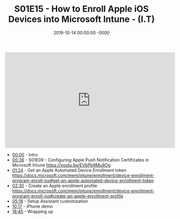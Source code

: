 ﻿---
layout: post
title: "S01E15 - How to Enroll Apple iOS Devices into Microsoft Intune - (I.T)"
date: 2019-10-14 00:00:00 -0000
categories:
---

<iframe loading="lazy" width="560" height="315" src="https://www.youtube.com/embed/H55vcG_tzYc" title="YouTube video player" frameborder="0" allow="accelerometer; autoplay; clipboard-write; encrypted-media; gyroscope; picture-in-picture" allowfullscreen></iframe>

* [00:00](https://www.youtube.com/watch?v=H55vcG_tzYc&t=0s) - Intro
* [00:36](https://www.youtube.com/watch?v=H55vcG_tzYc&t=36s) - S01E09 - Configuring Apple Push Notification Certificates in Microsoft Intune
https://youtu.be/EVbPb9Mu9Og
* [01:24](https://www.youtube.com/watch?v=H55vcG_tzYc&t=84s) - Get an Apple Automated Device Enrollment token
https://docs.microsoft.com/mem/intune/enrollment/device-enrollment-program-enroll-ios#get-an-apple-automated-device-enrollment-token
* [02:30](https://www.youtube.com/watch?v=H55vcG_tzYc&t=150s) - Create an Apple enrollment profile
https://docs.microsoft.com/mem/intune/enrollment/device-enrollment-program-enroll-ios#create-an-apple-enrollment-profile
* [05:18](https://www.youtube.com/watch?v=H55vcG_tzYc&t=318s) - Setup Assistant customization
* [10:17](https://www.youtube.com/watch?v=H55vcG_tzYc&t=617s) - iPhone demo
* [18:45](https://www.youtube.com/watch?v=H55vcG_tzYc&t=1125s) - Wrapping up

